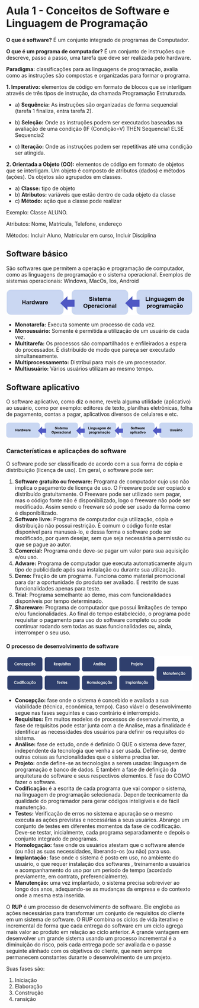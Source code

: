 # Aula 1 - Conceitos de Software e Linguagem de Programação

**O que é software?** É um conjunto integrado de programas de Computador.

**O que é um programa de computador?** É um conjunto de instruções que descreve, passo a passo, uma tarefa que deve ser realizada pelo hardware.

**Paradigma:** classificações para as linguagens de programação, avalia como as instruções são compostas e organizadas para formar o programa.

**1. Imperativo:** elementos de código em formato de blocos que se interligam através de três tipos de instrução, da chamada Programação Estruturada.

- a) **Sequência:** As instruções são organizadas de forma sequencial (tarefa 1 finaliza, entra tarefa 2).

- b) **Seleção:** Onde as instruções podem ser executados baseadas na avaliação de uma condição (IF (Condição=V) THEN Sequencia1 ELSE Sequencia2

- c) **Iteração:** Onde as instruções podem ser repetitivas até uma condição ser atingida.

**2. Orientada a Objeto (OO):** elementos de código em formato de objetos que se interligam. Um objeto é composto de atributos (dados) e métodos (ações). Os objetos são agrupados em classes.

- a) **Classe:** tipo de objeto
- b) **Atributos:** variáveis que estão dentro de cada objeto da classe
- c) **Método:** ação que a classe pode realizar

Exemplo: Classe ALUNO.

Atributos: Nome, Matricula, Telefone, endereço

Métodos: Incluir Aluno, Matricular em curso, Incluir Disciplina

## Software básico

São softwares que permitem a operação e programação de computador, como as linguagens de programação e o sistema operacional. Exemplos de sistemas operacionais: Windows, MacOs, Ios, Android

![software básico](/media/processos_dev_software/software_basico.png)

- **Monotarefa:** Executa somente um processo de cada vez.
- **Monousuário:** Somente é permitida a utilização de um usuário de cada vez.
- **Multitarefa:** Os processos são compartilhados e enfileirados a espera do processador. É distribuído de modo que pareça ser executado simultaneamente.
- **Multiprocessamento:** Distribui para mais de um processador.
- **Multiusuário:** Vários usuários utilizam ao mesmo tempo.

## Software aplicativo

O software aplicativo, como diz o nome, revela alguma utilidade (aplicativo) ao usuário, como por exemplo: editores de texto, planilhas eletrônicas, folha de pagamento, contas a pagar, aplicativos diversos de celulares e etc.

![software aplicativo](/media/processos_dev_software/software_aplicativo.png)

### Características e aplicações do software

O software pode ser classificado de acordo com a sua forma de cópia e distribuição (licença de uso). Em geral, o software pode ser:

1.  **Software gratuito ou freeware:** Programa de computador cujo uso não implica o pagamento de licença de uso. O Freeware pode ser copiado e distribuído gratuitamente. O Freeware pode ser utilizado sem pagar, mas o código fonte não é disponibilizado, logo o freeware não pode ser modificado. Assim sendo o freeware só pode ser usado da forma como é disponibilizado.
1.  **Software livre:** Programa de computador cuja utilização, cópia e distribuição não possui restrição. É comum o código fonte estar disponível para manuseá-lo, e dessa forma o software pode ser modificado, por quem desejar, sem que seja necessária a permissão ou que se pague ao autor.
1.  **Comercial:** Programa onde deve-se pagar um valor para sua aquisição e/ou uso.
1.  **Adware:** Programa de computador que executa automaticamente algum tipo de publicidade após sua instalação ou durante sua utilização.
1.  **Demo:** Fração de um programa. Funciona como material promocional para dar a oportunidade do produto ser avaliado. É restrito de suas funcionalidades apenas para teste.
1.  **Trial:** Programa semelhante ao demo, mas com funcionalidades disponíveis por tempo determinado.
1.  **Shareware:** Programa de computador que possui limitações de tempo e/ou funcionalidades. Ao final do tempo estabelecido, o programa pode requisitar o pagamento para uso do software completo ou pode continuar rodando sem todas as suas funcionalidades ou, ainda, interromper o seu uso.

#### O processo de desenvolvimento de software

![processo de desenvolvimento de software](/media/processos_dev_software/processo_desenvolvimento_software.png)

- **Concepção:** fase onde o sistema é concebido e avaliada a sua viabilidade (técnica, econômica, tempo). Caso viável o desenvolvimento segue nas fases seguintes e caso contrário é interrompido.
- **Requisitos:** Em muitos modelos de processos de desenvolvimento, a fase de requisitos pode estar junta com a de Analise, mas a finalidade é identificar as necessidades dos usuários para definir os requisitos do sistema.
- **Análise:** fase de estudo, onde é definido O QUE o sistema deve fazer, independente da tecnologia que venha a ser usada. Define-se, dentre outras coisas as funcionalidades que o sistema precisa ter.
- **Projeto:** onde define-se as tecnologias a serem usadas: linguagem de programação e banco de dados. É também a fase de definição da arquitetura do software e seus respectivos elementos. E fase do COMO fazer o software.
- **Codificação:** é a escrita de cada programa que vai compor o sistema, na linguagem de programação selecionada. Depende tecnicamente da qualidade do programador para gerar códigos inteligíveis e de fácil manutenção.
- **Testes:** Verificação de erros no sistema e apuração se o mesmo executa as ações previstas e necessárias a seus usuários. Abrange um conjunto de testes em diferentes momentos da fase de codificação. Deve-se testar, inicialmente, cada programa separadamente e depois o conjunto integrado de programas.
- **Homologação:** fase onde os usuários atestam que o software atende (ou não) as suas necessidades, liberando-os (ou não) para uso.
- **Implantação:** fase onde o sistema é posto em uso, no ambiente do usuário, o que requer instalação dos softwares , treinamento a usuários e acompanhamento do uso por um período de tempo (acordado previamente, em contrato, preferencialmente).
- **Manutenção:** uma vez implantado, o sistema precisa sobreviver ao longo dos anos, adequando-se as mudanças da empresa e do contexto onde a mesma esta inserida.

O **RUP** é um processo de desenvolvimento de software. Ele engloba as ações necessárias para transformar um conjunto de requisitos do cliente em um sistema de software. O RUP combina os ciclos de vida iterativo e incremental de forma que cada entrega do software em um ciclo agrega mais valor ao produto em relação ao ciclo anterior. A grande vantagem em desenvolver um grande sistema usando um processo incremental é a diminuição do risco, pois cada entrega pode ser avaliada e o passe seguinte alinhado com os objetivos do cliente, que nem sempre permanecem constantes durante o desenvolvimento de um projeto.

Suas fases são:

1.  Iniciação
1.  Elaboração
1.  Construção
1.  ransição
